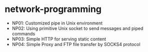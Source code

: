 # network-programming

- NP01: Customized pipe in Unix environment
- NP02: Using primitive Unix socket to send messages and piped commands
- NP03: Simple HTTP for serving static content
- NP04: Simple Proxy and FTP file transfer by SOCKS4 protocol
